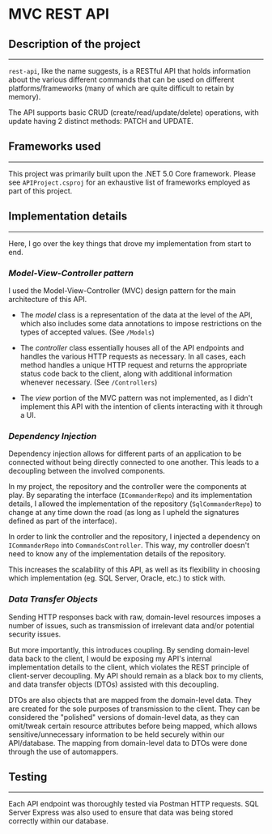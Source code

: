 # MVC REST API

## Description of the project
---
`rest-api`, like the name suggests, is a RESTful API that holds information about the various different commands that can be used on different platforms/frameworks (many of which are quite difficult to retain by memory).

The API supports basic CRUD (create/read/update/delete) operations, with update having 2 distinct methods: PATCH and UPDATE.

## Frameworks used
---
This project was primarily built upon the .NET 5.0 Core framework. Please see `APIProject.csproj` for an exhaustive list of frameworks employed as part of this project.

## Implementation details
---
Here, I go over the key things that drove my implementation from start to end.

### ***Model-View-Controller pattern***
I used the Model-View-Controller (MVC) design pattern for the main architecture of this API. 

- The *model* class is a representation of the data at the level of the API, which also includes some data annotations to impose restrictions on the types of accepted values. (See `/Models`) 

- The *controller* class essentially houses all of the API endpoints and handles the various HTTP requests as necessary. In all cases, each method handles a unique HTTP request and returns the appropriate status code back to the client, along with additional information whenever necessary. (See `/Controllers`)

- The *view* portion of the MVC pattern was not implemented, as I didn't implement this API with the intention of clients interacting with it through a UI.

### ***Dependency Injection***
Dependency injection allows for different parts of an application to be connected without being directly connected to one another. This leads to a decoupling between the involved components. 

In my project, the repository and the controller were the components at play. By separating the interface (`ICommanderRepo`) and its implementation details, I allowed the implementation of the repository (`SqlCommanderRepo`) to change at any time down the road (as long as I upheld the signatures defined as part of the interface).

In order to link the controller and the repository, I injected a dependency on `ICommanderRepo` into `CommandsController`. This way, my controller doesn't need to know any of the implementation details of the repository. 

This increases the scalability of this API, as well as its flexibility in choosing which implementation (eg. SQL Server, Oracle, etc.) to stick with.

### ***Data Transfer Objects***
Sending HTTP responses back with raw, domain-level resources imposes a number of issues, such as transmission of irrelevant data and/or potential security issues.

But more importantly, this introduces coupling. By sending domain-level data back to the client, I would be exposing my API's internal implementation details to the client, which violates the REST principle of client-server decoupling. My API should remain as a black box to my clients, and data transfer objects (DTOs) assisted with this decoupling.

DTOs are also objects that are mapped from the domain-level data. They are created for the sole purposes of transmission to the client. They can be considered the "polished" versions of domain-level data, as they can omit/tweak certain resource attributes before being mapped, which allows sensitive/unnecessary information to be held securely within our API/database. The mapping from domain-level data to DTOs were done through the use of automappers.

## Testing
---
Each API endpoint was thoroughly tested via Postman HTTP requests. SQL Server Express was also used to ensure that data was being stored correctly within our database.
